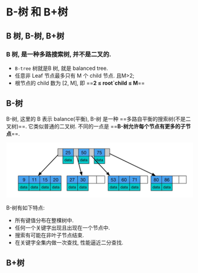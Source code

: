 # B-树 和 B+树

## B 树, B-树, B+树

### B 树, 是一种多路搜索树, 并不是二叉的.

- `B-tree` 树就是B 树, 就是 balanced tree.
- 任意非 Leaf 节点最多只有 M 个 child 节点. 且M>2;
- 根节点的 child 数为 [2, M], 即 ==**2 ≤ root`child ≤ M**==







## B-树

B-树, 这里的 B 表示 balance(平衡), B-树 是一种 ==多路自平衡的搜索树(不是二叉树)==. 它类似普通的二叉树. 不同的一点是 ==**B-树允许每个节点有更多的子节点**==.

<img src="../../local/picture/B-树和 B+树/image-20200609235330505.png" alt="image-20200609235330505" style="zoom:50%;" />

B-树有如下特点:

- 所有键值分布在整棵树中.
- 任何一个关键字出现且出现在一个节点中.
- 搜索有可能在非叶子节点结束.
- 在关键字全集内做一次查找, 性能逼近二分查找.



## B+树

